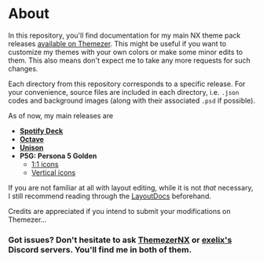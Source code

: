 # About

In this repository, you'll find documentation for my main NX theme pack releases [available on Themezer](https://themezer.net/creators/382997176307154945). This might be useful if you want to customize my themes with your own colors or make some minor edits to them. This also means don't expect me to take any more requests for such changes.

Each directory from this repository corresponds to a specific release. For your convenience, source files are included in each directory, i.e. `.json` codes and background images (along with their associated `.psd` if possible).

As of now, my main releases are

- **[Spotify Deck](https://themezer.net/packs/Spotify-Deck-596)**
- **[Octave](https://themezer.net/packs/Octave-538)**
- **[Unison](https://themezer.net/packs/Unison-523)**
- **P5G: Persona 5 Golden**
  - [1:1 icons](https://themezer.net/packs/P5G-Persona-5-Golden-4e9)
  - [Vertical icons](https://themezer.net/packs/P5G-Persona-5-Golden-version-2-4f7)

If you are not familiar at all with layout editing, while it is not *that* necessary, I still recommend reading through the [LayoutDocs](layoutdocs.themezer.net/) beforehand.

Credits are appreciated if you intend to submit your modifications on Themezer...

### Got issues? Don't hesitate to ask [ThemezerNX](https://discord.gg/nnm8wyM) or [exelix's](https://discord.gg/rqU5Tf8) Discord servers. You'll find me in both of them.

